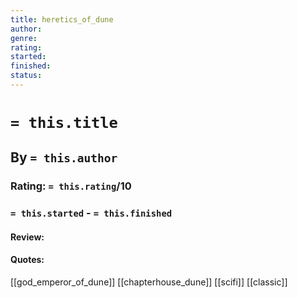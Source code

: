 ```yaml
---
title: heretics_of_dune
author:
genre:
rating:
started:
finished: 
status: 
---
```

# `= this.title`
## By `= this.author`
### Rating: `= this.rating`/10
### `= this.started` - `= this.finished`

#### Review:

#### Quotes: 

[[god_emperor_of_dune]]
[[chapterhouse_dune]]
[[scifi]] [[classic]]